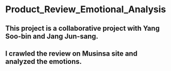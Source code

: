# Product_Review_Emotional_Analysis
## This project is a collaborative project with Yang Soo-bin and Jang Jun-sang.
## I crawled the review on Musinsa site and analyzed the emotions.

